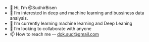 - 👋 Hi, I’m @SudhirBisen
- 👀 I’m interested in deep and machine learning and bussiness data analysis. 
- 🌱 I’m currently learning machine learning and Deep Leaning
- 💞️ I’m looking to collaborate with anyone
- 📫 How to reach me --  dok.sud@gmail.com

<!---
SudhirBisen/SudhirBisen is a ✨ special ✨ repository because its `README.md` (this file) appears on your GitHub profile.
You can click the Preview link to take a look at your changes.
--->
